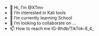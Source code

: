 - 👋 Hi, I’m @XTmv
- 👀 I’m interested in Kali tools
- 🌱 I’m currently learning School
- 💞️ I’m looking to collaborate on ...
- 📫 How to reach me IG-8hdb/TikTok-8_4_

<!---
XTmv/XTmv is a ✨ special ✨ repository because its `README.md` (this file) appears on your GitHub profile.
You can click the Preview link to take a look at your changes.
--->
